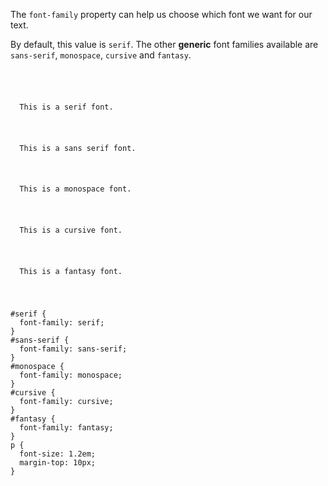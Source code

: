 The `font-family` property can help us choose which font
we want for our text.

By default, this value is `serif`.
The other **generic** font families available are
`sans-serif`, `monospace`, `cursive` and `fantasy`.

<Editor lang="css">
<code>
<panel lang="html">
<p id="serif">
  This is a serif font.
</p>
<p id="sans-serif">
  This is a sans serif font.
</p>
<p id="monospace">
  This is a monospace font.
</p>
<p id="cursive">
  This is a cursive font.
</p>
<p id="fantasy">
  This is a fantasy font.
</p>
</panel>
<panel lang="css">
#serif {
  font-family: serif;
}
#sans-serif {
  font-family: sans-serif;
}
#monospace {
  font-family: monospace;
}
#cursive {
  font-family: cursive;
}
#fantasy {
  font-family: fantasy;
}
p {
  font-size: 1.2em;
  margin-top: 10px;
}
</panel>
</code>
</Editor>
